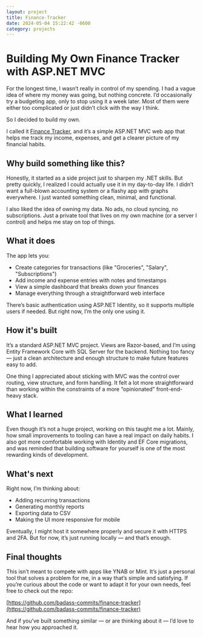 ```yaml
---
layout: project
title: Finance-Tracker
date: 2024-05-04 15:22:42 -0600
category: projects
---
```


# Building My Own Finance Tracker with ASP.NET MVC

For the longest time, I wasn’t really in control of my spending. I had a vague idea of where my money was going, but nothing concrete. I’d occasionally try a budgeting app, only to stop using it a week later. Most of them were either too complicated or just didn’t click with the way I think.

So I decided to build my own.

I called it [Finance Tracker](https://github.com/badass-commits/finance-tracker), and it’s a simple ASP.NET MVC web app that helps me track my income, expenses, and get a clearer picture of my financial habits.

## Why build something like this?

Honestly, it started as a side project just to sharpen my .NET skills. But pretty quickly, I realized I could actually use it in my day-to-day life. I didn’t want a full-blown accounting system or a flashy app with graphs everywhere. I just wanted something clean, minimal, and functional.

I also liked the idea of owning my data. No ads, no cloud syncing, no subscriptions. Just a private tool that lives on my own machine (or a server I control) and helps me stay on top of things.

## What it does

The app lets you:

- Create categories for transactions (like "Groceries", "Salary", "Subscriptions")
- Add income and expense entries with notes and timestamps
- View a simple dashboard that breaks down your finances
- Manage everything through a straightforward web interface

There’s basic authentication using ASP.NET Identity, so it supports multiple users if needed. But right now, I’m the only one using it.

## How it's built

It’s a standard ASP.NET MVC project. Views are Razor-based, and I’m using Entity Framework Core with SQL Server for the backend. Nothing too fancy — just a clean architecture and enough structure to make future features easy to add.

One thing I appreciated about sticking with MVC was the control over routing, view structure, and form handling. It felt a lot more straightforward than working within the constraints of a more “opinionated” front-end-heavy stack.

## What I learned

Even though it’s not a huge project, working on this taught me a lot. Mainly, how small improvements to tooling can have a real impact on daily habits. I also got more comfortable working with Identity and EF Core migrations, and was reminded that building software for yourself is one of the most rewarding kinds of development.

## What's next

Right now, I’m thinking about:

- Adding recurring transactions
- Generating monthly reports
- Exporting data to CSV
- Making the UI more responsive for mobile

Eventually, I might host it somewhere properly and secure it with HTTPS and 2FA. But for now, it’s just running locally — and that’s enough.

## Final thoughts

This isn’t meant to compete with apps like YNAB or Mint. It’s just a personal tool that solves a problem for me, in a way that’s simple and satisfying. If you’re curious about the code or want to adapt it for your own needs, feel free to check out the repo:

[https://github.com/badass-commits/finance-tracker](https://github.com/badass-commits/finance-tracker)

And if you’ve built something similar — or are thinking about it — I’d love to hear how you approached it.
